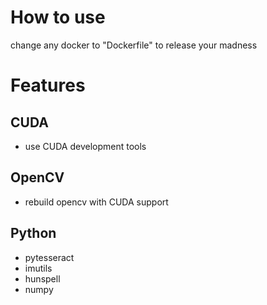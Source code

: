 # How to use

change any docker to "Dockerfile" to release your madness


# Features

## CUDA
- use CUDA development tools

## OpenCV
- rebuild opencv with CUDA support

## Python
- pytesseract
- imutils
- hunspell
- numpy
